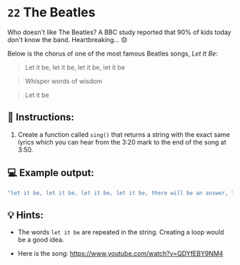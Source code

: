 # `22` The Beatles 

Who doesn't like The Beatles? A BBC study reported that 90% of kids today don't know the band. Heartbreaking... 😟

Below is the chorus of one of the most famous Beatles songs, *Let It Be*:

> Let it be, let it be, let it be, let it be

> Whisper words of wisdom

> Let it be

## 📝 Instructions:

1. Create a function called `sing()` that returns a string with the exact same lyrics which you can hear from the 3:20 mark to the end of the song at 3:50. 

## 💻 Example output: 

```js
"let it be, let it be, let it be, let it be, there will be an answer, let it be, let it be, let it be, let it be, let it be, whisper words of wisdom, let it be"
```

## 💡 Hints:

+ The words `let it be` are repeated in the string. Creating a loop would be a good idea.

+ Here is the song: https://www.youtube.com/watch?v=QDYfEBY9NM4
